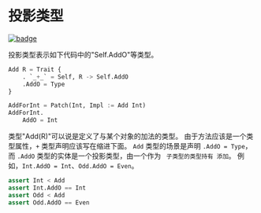 # 投影类型

[![badge](https://img.shields.io/endpoint.svg?url=https%3A%2F%2Fgezf7g7pd5.execute-api.ap-northeast-1.amazonaws.com%2Fdefault%2Fsource_up_to_date%3Fowner%3Derg-lang%26repos%3Derg%26ref%3Dmain%26path%3Ddoc/EN/syntax/type/advanced/projection.md%26commit_hash%3D51de3c9d5a9074241f55c043b9951b384836b258)](https://gezf7g7pd5.execute-api.ap-northeast-1.amazonaws.com/default/source_up_to_date?owner=erg-lang&repos=erg&ref=main&path=doc/EN/syntax/type/advanced/projection.md&commit_hash=51de3c9d5a9074241f55c043b9951b384836b258)

投影类型表示如下代码中的"Self.AddO"等类型。

```python
Add R = Trait {
    . `_+_` = Self, R -> Self.AddO
    .AddO = Type
}

AddForInt = Patch(Int, Impl := Add Int)
AddForInt.
    AddO = Int
```

类型"Add(R)"可以说是定义了与某个对象的加法的类型。 由于方法应该是一个类型属性，`+` 类型声明应该写在缩进下面。
`Add` 类型的场景是声明 `.AddO = Type`，而 `.AddO` 类型的实体是一个投影类型，由一个作为 ` 子类型的类型持有 添加`。 例如，`Int.AddO = Int`、`Odd.AddO = Even`。

```python
assert Int < Add
assert Int.AddO == Int
assert Odd < Add
assert Odd.AddO == Even
```
